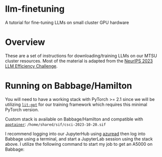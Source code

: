 # llm-finetuning
A tutorial for fine-tuning LLMs on small cluster GPU hardware

# Overview

These are a set of instructions for downloading/training LLMs on our MTSU cluster resources. Most of the material is adapted from the [NeurIPS 2023 LLM Efficiency Challenge](https://github.com/ayulockin/neurips-llm-efficiency-challenge).

# Running on Babbage/Hamilton

You will need to have a working stack with PyTorch >= 2.1 since we will be utilizing [`lit-gpt`](https://github.com/Lightning-AI/lit-gpt) for our training framework which requires this minimal PyTorch version.

Custom stack is available on Babbage/Hamilton and compatible with [`apptainer`](https://apptainer.org/):
`/home/shared/sif/csci-2023-10-20.sif`

I recommend logging into our JupyterHub using [azuread](https://jupyterhub.cs.mtsu.edu/azuread/) then log into Babbage using a terminal, and start a JupyterLab session using the stack above. I utilize the following command to start my job to get an A5000 on Babbage:
